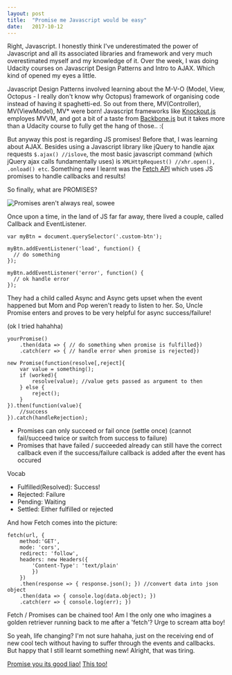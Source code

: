 ```yaml
---
layout: post
title:  "Promise me Javascript would be easy"
date:   2017-10-12
---
```


Right, Javascript. I honestly think I've underestimated the power of Javascript and all its <!--more-->associated libraries and framework and very much overestimated myself and my knowledge of it. Over the week, I was doing Udacity courses on Javascript Design Patterns and Intro to AJAX. Which kind of opened my eyes a little. 

Javascript Design Patterns involved learning about the M-V-O (Model, View, Octopus - I really don't know why Octopus) framework of organising code instead of having it spaghetti-ed. So out from there, MV(Controller), MV(ViewModel), MV* were born! Javascript frameworks like [Knockout.js](http://knockoutjs.com/ "Knockmeout Documentation") employes MVVM, and got a bit of a taste from [Backbone.js](http://backbonejs.org/ "Backbone.js Documentation") but it takes more than a Udacity course to fully get the hang of those.. :( 

But anyway this post is regarding JS promises! Before that, I was learning about AJAX. Besides using a Javascript library like jQuery to handle ajax requests `$.ajax() //islove`, the most basic javascript command (which jQuery ajax calls fundamentally uses) is `XMLHttpRequest() //xhr.open(), .onload() etc`. Something new I learnt was the [Fetch API](https://fetch.spec.whatwg.org/ "fetch Fetch, geddit?") which uses JS promises to handle callbacks and results!

So finally, what are PROMISES? 

![Promises aren't always real, sowee](http://gph.is/1USqlsP)

Once upon a time, in the land of JS far far away, there lived a couple, called Callback and EventListener. 

```
var myBtn = document.querySelector('.custom-btn');

myBtn.addEventListener('load', function() {
  // do something
});

myBtn.addEventListener('error', function() {
  // ok handle error
});

```

They had a child called Async and Async gets upset when the event happened but Mom and Pop weren't ready to listen to her. So, Uncle Promise enters and proves to be very helpful for async success/failure! 

(ok I tried hahahha)

```
yourPromise()
    .then(data => { // do something when promise is fulfilled})
    .catch(err => { // handle error when promise is rejected})
```

```
new Promise(function(resolve[,reject]{
    var value = something();
    if (worked){
        resolve(value); //value gets passed as argument to then
    } else {
        reject();
    }
}).then(function(value){
    //success
}).catch(handleRejection);

```

- Promises can only succeed or fail once (settle once) (cannot fail/succeed twice or switch from success to failure)
- Promises that have failed / succeeded already can still have the correct callback even if the success/failure callback is added after the event has occured

Vocab
- Fulfilled(Resolved): Success!
- Rejected: Failure
- Pending: Waiting
- Settled: Either fulfilled or rejected

And how Fetch comes into the picture:
```
fetch(url, {
    method:'GET',
    mode: 'cors',
    redirect: 'follow',
    headers: new Headers({
        'Content-Type': 'text/plain'
        })
    })
    .then(response => { response.json(); }) //convert data into json object
    .then(data => { console.log(data.object); })
    .catch(err => { console.log(err); })

```

Fetch / Promises can be chained too! Am I the only one who imagines a golden retriever running back to me after a 'fetch'? Urge to scream atta boy!

So yeah, life changing? I'm not sure hahaha, just on the receiving end of new cool tech without having to suffer through the events and callbacks. But happy that I still learnt something new! Alright, that was tiring. 

[Promise you its good liao!](https://developers.google.com/web/fundamentals/primers/promises) [This too!](https://zellwk.com/blog/js-promises/)
